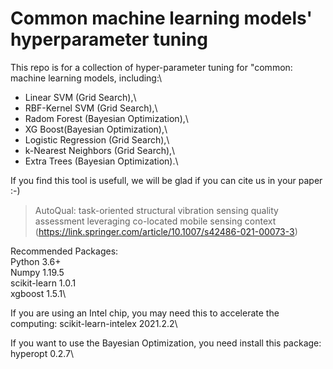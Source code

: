 # Common machine learning models' hyperparameter tuning

This repo is for a collection of hyper-parameter tuning for "common: machine learning models, including:\
* Linear SVM (Grid Search),\
* RBF-Kernel SVM (Grid Search),\
* Radom Forest (Bayesian Optimization),\
* XG Boost(Bayesian Optimization),\
* Logistic Regression (Grid Search),\
* k-Nearest Neighbors (Grid Search),\
* Extra Trees (Bayesian Optimization).\

If you find this tool is usefull, we will be glad if you can cite us in your paper :-)
> AutoQual: task-oriented structural vibration sensing quality assessment leveraging co-located mobile sensing context  (https://link.springer.com/article/10.1007/s42486-021-00073-3)

Recommended Packages:\
Python                    3.6+\
Numpy                     1.19.5\
scikit-learn              1.0.1\
xgboost                   1.5.1\

If you are using an Intel chip, you may need this to accelerate the computing:
scikit-learn-intelex      2021.2.2\

If you want to use the Bayesian Optimization, you need install this package:
hyperopt                  0.2.7\
